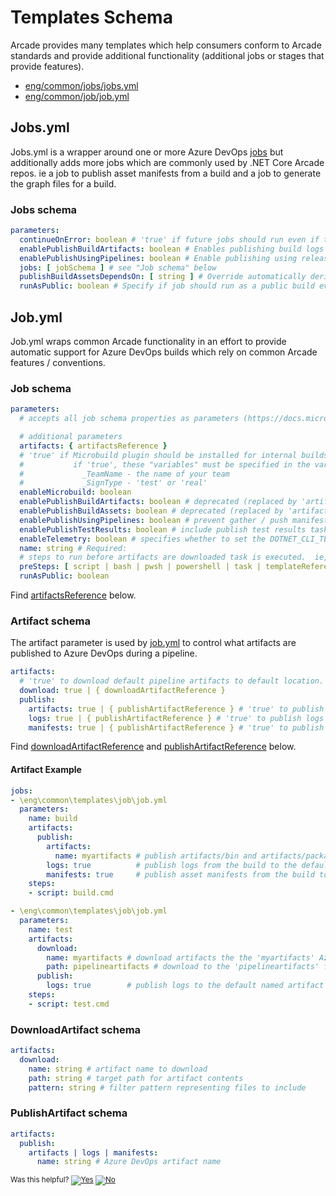 # Templates Schema

Arcade provides many templates which help consumers conform to Arcade standards and provide additional functionality (additional jobs or stages that provide features).  

- [eng/common/jobs/jobs.yml](#jobs.yml)
- [eng/common/job/job.yml](#job.yml)

## Jobs.yml

Jobs.yml is a wrapper around one or more Azure DevOps [jobs](https://docs.microsoft.com/en-us/azure/devops/pipelines/yaml-schema?view=azure-devops&tabs=schema#job) but additionally adds more jobs which are commonly used by .NET Core Arcade repos. ie a job to publish asset manifests from a build and a job to generate the graph files for a build.

### Jobs schema

```yaml
parameters:
  continueOnError: boolean # 'true' if future jobs should run even if this job fails; defaults to 'false'
  enablePublishBuildArtifacts: boolean # Enables publishing build logs as an Azure DevOps artifact.
  enablePublishUsingPipelines: boolean # Enable publishing using release pipelines
  jobs: [ jobSchema ] # see "Job schema" below
  publishBuildAssetsDependsOn: [ string ] # Override automatically derived dependsOn value for "publish build assets" job
  runAsPublic: boolean # Specify if job should run as a public build even in the internal project
```

## Job.yml

Job.yml wraps common Arcade functionality in an effort to provide automatic support for Azure DevOps builds which rely on common Arcade features / conventions.

### Job schema

```yaml
parameters:
  # accepts all job schema properties as parameters (https://docs.microsoft.com/en-us/azure/devops/pipelines/yaml-schema?view=azure-devops&tabs=schema#job)

  # additional parameters
  artifacts: { artifactsReference }
  # 'true' if Microbuild plugin should be installed for internal builds.
  #           if 'true', these "variables" must be specified in the variables object or as part of the queue matrix
  #             _TeamName - the name of your team
  #             _SignType - 'test' or 'real'  
  enableMicrobuild: boolean
  enablePublishBuildArtifacts: boolean # deprecated (replaced by 'artifacts' parameter).  Enables publishing build logs as an Azure DevOps artifact.
  enablePublishBuildAssets: boolean # deprecated (replaced by 'artifacts' parameter). Enables publishing asset manifests as an Azure DevOps artifact.
  enablePublishUsingPipelines: boolean # prevent gather / push manifest from executing when using publishing pipelines
  enablePublishTestResults: boolean # include publish test results task
  enableTelemetry: boolean # specifies whether to set the DOTNET_CLI_TELEMETRY_PROFILE environment variable. Default 'true', must explicitly set 'enableTelemetry: false' to disable
  name: string # Required:
  # steps to run before artifacts are downloaded task is executed.  ie, a clean step should happen before downloading artifacts.
  preSteps: [ script | bash | pwsh | powershell | task | templateReference ]
  runAsPublic: boolean
```

Find [artifactsReference](#artifact-schema) below.

### Artifact schema

The artifact parameter is used by [job.yml](#job-schema) to control what artifacts are published to Azure DevOps during a pipeline.

```yaml
artifacts:
  # 'true' to download default pipeline artifacts to default location.  Use 'downloadArtifact' to change name and/or path
  download: true | { downloadArtifactReference }
  publish:
    artifacts: true | { publishArtifactReference } # 'true' to publish to artifacts/bin and artifacts/packages to default named Azure DevOps artifact.  Use 'publishArtifact' to change Azure DevOps artifact name
    logs: true | { publishArtifactReference } # 'true' to publish logs to default named Azure DevOps artifact.  Use 'publishArtifact' to change Azure DevOps artifact name
    manifests: true | { publishArtifactReference } # 'true' to publish asset manifests to default named Azure DevOps artifact.  Use 'publishArtifact' to change Azure DevOps artifact name
```

Find [downloadArtifactReference](#downloadartifact-schema) and [publishArtifactReference](#publishartifact-schema) below.

#### Artifact Example

```yaml
jobs:
- \eng\common\templates\job\job.yml
  parameters:
    name: build
    artifacts:
      publish:
        artifacts:
          name: myartifacts # publish artifacts/bin and artifacts/packages from the build to the 'myartifacts' Azure DevOps artifact
        logs: true          # publish logs from the build to the default named artifact
        manifests: true     # publish asset manifests from the build to the default named artifact
    steps:
    - script: build.cmd

- \eng\common\templates\job\job.yml
  parameters:
    name: test
    artifacts:
      download:
        name: myartifacts # download artifacts the the 'myartifacts' Azure DevOps artifact
        path: pipelineartifacts # download to the 'pipelineartifacts' folder instead of the default ('artifacts')
      publish:
        logs: true        # publish logs to the default named artifact
    steps:
    - script: test.cmd
```

### DownloadArtifact schema

```yaml
artifacts:
  download:
    name: string # artifact name to download
    path: string # target path for artifact contents
    pattern: string # filter pattern representing files to include
```

### PublishArtifact schema

```yaml
artifacts:
  publish:
    artifacts | logs | manifests:
      name: string # Azure DevOps artifact name
```


<!-- Begin Generated Content: Doc Feedback -->
<sub>Was this helpful? [![Yes](https://helix.dot.net/f/ip/5?p=Documentation%5CAzureDevOps%5CTemplateSchema.md)](https://helix.dot.net/f/p/5?p=Documentation%5CAzureDevOps%5CTemplateSchema.md) [![No](https://helix.dot.net/f/in)](https://helix.dot.net/f/n/5?p=Documentation%5CAzureDevOps%5CTemplateSchema.md)</sub>
<!-- End Generated Content-->
